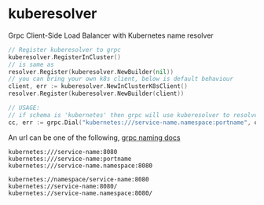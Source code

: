 # kuberesolver
Grpc Client-Side Load Balancer with Kubernetes name resolver

```go
// Register kuberesolver to grpc
kuberesolver.RegisterInCluster()
// is same as
resolver.Register(kuberesolver.NewBuilder(nil))
// you can bring your own k8s client, below is default behaviour
client, err := kuberesolver.NewInClusterK8sClient()
resolver.Register(kuberesolver.NewBuilder(client))

// USAGE:
// if schema is 'kubernetes' then grpc will use kuberesolver to resolve addresses
cc, err := grpc.Dial("kubernetes:///service-name.namespace:portname", opts...)
```

An url can be one of the following, [grpc naming docs](https://github.com/grpc/grpc/blob/master/doc/naming.md)
```
kubernetes:///service-name:8080
kubernetes:///service-name:portname
kubernetes:///service-name.namespace:8080

kubernetes://namespace/service-name:8080
kubernetes://service-name:8080/
kubernetes://service-name.namespace:8080/

```
